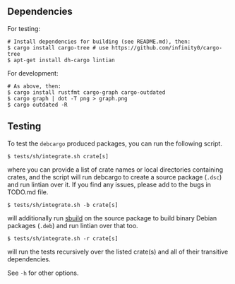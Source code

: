 ## Dependencies

For testing:

```shell
# Install dependencies for building (see README.md), then:
$ cargo install cargo-tree # use https://github.com/infinity0/cargo-tree
$ apt-get install dh-cargo lintian
```

For development:

```shell
# As above, then:
$ cargo install rustfmt cargo-graph cargo-outdated
$ cargo graph | dot -T png > graph.png
$ cargo outdated -R
```


## Testing ##

To test the `debcargo` produced packages, you can run the following script.

```shell
$ tests/sh/integrate.sh crate[s]
```

where you can provide a list of crate names or local directories containing
crates, and the script will run debcargo to create a source package (`.dsc`)
and run lintian over it. If you find any issues, please add to the bugs in
TODO.md file.

```shell
$ tests/sh/integrate.sh -b crate[s]
```

will additionally run [sbuild](https://wiki.debian.org/sbuild) on the source
package to build binary Debian packages (`.deb`) and run lintian over that too.

```shell
$ tests/sh/integrate.sh -r crate[s]
```

will run the tests recursively over the listed crate(s) and all of their
transitive dependencies.

See `-h` for other options.
